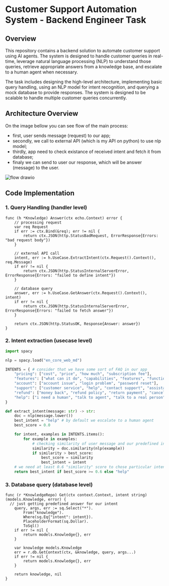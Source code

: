 # Customer Support Automation System - Backend Engineer Task

## Overview

This repository contains a backend solution to automate customer support using AI agents. The system is designed to handle customer queries in real-time, leverage natural language processing (NLP) to understand those queries, retrieve appropriate answers from a knowledge base, and escalate to a human agent when necessary.

The task includes designing the high-level architecture, implementing basic query handling, using an NLP model for intent recognition, and querying a mock database to provide responses. The system is designed to be scalable to handle multiple customer queries concurrently.

## Architecture Overview

On the image bellow you can see flow of the main process:
- first, user sends message (request) to our app;
- secondly, we call to external API (which is my API on python) to use nlp model;
- thirdly, app need to check existance of received intent and fetch it from database;
- finaly we can send to user our response, which will be answer (message) to the user.

![flow drawio](https://github.com/user-attachments/assets/0dc09025-6f1f-4474-a89f-6bd41a924f9e)


## Code Implementation

### 1. Query Handling (handler level)
```golang
func (h *Knowledge) Answer(ctx echo.Context) error {
	// processing request
	var req Request
	if err := ctx.Bind(&req); err != nil {
		return ctx.JSON(http.StatusBadRequest, ErrorResponse{Errors: "bad request body"})
	}

	// external API call
	intent, err := h.UseCase.ExtractIntent(ctx.Request().Context(), req.Message)
	if err != nil {
		return ctx.JSON(http.StatusInternalServerError, ErrorResponse{Errors: "failed to define intent"})
	}

	// database query
	answer, err := h.UseCase.GetAnswer(ctx.Request().Context(), intent)
	if err != nil {
		return ctx.JSON(http.StatusInternalServerError, ErrorResponse{Errors: "failed to fetch answer"})
	}

	return ctx.JSON(http.StatusOK, Response{Answer: answer})
}
```
### 2. Intent extraction (usecase level)
```python
import spacy

nlp = spacy.load("en_core_web_md")

INTENTS = { # consider that we have some sort of FAQ in our app
    "pricing": ["cost", "price", "how much", "subscription fee"],
    "features": ["what can it do", "capabilities", "features", "functions"],
    "account": ["account issue", "login problem", "password reset"],
    "support": ["customer service", "help", "contact support", "assistance"],
    "refund": ["money back", "refund policy", "return payment", "cancel subscription"],
    "help": ["i need a human", "talk to agent", "talk to a real person"]
}

def extract_intent(message: str) -> str:
    doc = nlp(message.lower())
    best_intent = "help" # by default we escalate to a human agent
    best_score = 0.0

    for intent, examples in INTENTS.items():
        for example in examples:
            # checking similarity of user message and our predefined intents
            similarity = doc.similarity(nlp(example))
            if similarity > best_score:
                best_score = similarity
                best_intent = intent
    # we need at least 0.6 "similarity" score to chose particular intent
    return best_intent if best_score >= 0.6 else "help"


```

### 3. Database query (database level)
```golang
func (r *KnowledgeRepo) Get(ctx context.Context, intent string) (models.Knowledge, error) {
  // just getting predefined answer for our intent
	query, args, err := sq.Select("*").
		From("knowledge").
		Where(sq.Eq{"intent": intent}).
		PlaceholderFormat(sq.Dollar).
		ToSql()
	if err != nil {
		return models.Knowledge{}, err
	}

	var knowledge models.Knowledge
	err = r.db.GetContext(ctx, &knowledge, query, args...)
	if err != nil {
		return models.Knowledge{}, err
	}

	return knowledge, nil
}
```
